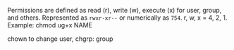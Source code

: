 Permissions are defined as read (r), write (w), execute (x) for user, group, and others. Represented as `rwxr-xr--` or numerically as `754`. r, w, x = 4, 2, 1. Example: chmod ug+x NAME

chown to change user, chgrp: group